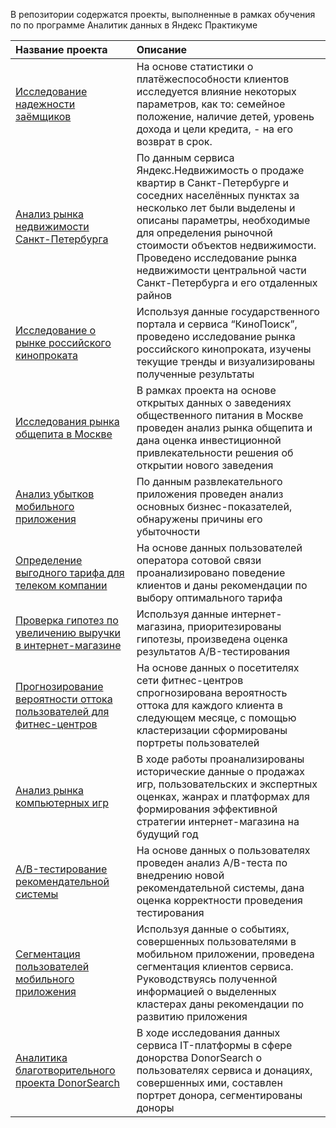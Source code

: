 В репозитории содержатся проекты, выполненные в рамках обучения по по программе Аналитик данных в Яндекс Практикуме

Название проекта | Описание
:-------------- |:--------
[Исследование надежности заёмщиков](https://github.com/KarinaMarchenko/Yandex_Practikum_Projects/tree/main/01_borrower_reliability_analysis) | На основе статистики о платёжеспособности клиентов исследуется влияние некоторых параметров, как то: семейное положение, наличие детей, уровень дохода и цели кредита, - на его возврат в срок.
[Анализ рынка недвижимости Санкт-Петербурга](https://github.com/KarinaMarchenko/Yandex_Practikum_Projects/tree/main/02_real_estate_analysis) | По данным сервиса Яндекс.Недвижимость о продаже квартир в Санкт-Петербурге и соседних населённых пунктах за несколько лет были выделены и описаны параметры, необходимые для определения рыночной стоимости объектов недвижимости. Проведено исследование рынка недвижимости центральной части Санкт-Петербурга и его отдаленных райнов
[Исследование о рынке российского кинопроката](https://github.com/KarinaMarchenko/Yandex_Practikum_Projects/tree/main/03_film_distribution_analysis) | Используя данные государственного портала и сервиса “КиноПоиск”, проведено исследование рынка российского кинопроката, изучены текущие тренды и визуализированы полученные результаты
[Исследования рынка общепита в Москве](https://github.com/KarinaMarchenko/Yandex_Practikum_Projects/tree/main/04_catering_locations_analysis) | В рамках проекта на основе открытых данных о заведениях общественного питания в Москве проведен анализ рынка общепита и дана оценка инвестиционной привлекательности решения об открытии нового заведения 
[Анализ убытков мобильного приложения](https://github.com/KarinaMarchenko/Yandex_Practikum_Projects/tree/main/05_mobile_application_analysis) | По данным развлекательного приложения проведен анализ основных бизнес-показателей, обнаружены причины его убыточности 
[Определение выгодного тарифа для телеком компании](https://github.com/KarinaMarchenko/Yandex_Practikum_Projects/tree/main/06_mobile_tariff_analysis) | На основе данных пользователей оператора сотовой связи проанализировано поведение клиентов и даны рекомендации по выбору оптимального тарифа
[Проверка гипотез по увеличению выручки в интернет-магазине](https://github.com/KarinaMarchenko/Yandex_Practikum_Projects/tree/main/07_AB_test) | Используя данные интернет-магазина, приоритезированы гипотезы, произведена оценка результатов A/B-тестирования
[Прогнозирование вероятности оттока пользователей для фитнес-центров](https://github.com/KarinaMarchenko/Yandex_Practikum_Projects/tree/main/08_fitness_center_churn) | На основе данных о посетителях сети фитнес-центров спрогнозирована вероятность оттока для каждого клиента в следующем месяце, с помощью кластеризации сформированы портреты пользователей
[Анализ рынка компьютерных игр](https://github.com/KarinaMarchenko/Yandex_Practikum_Projects/tree/main/09_computer_games_market_analysis) | В ходе работы проанализированы исторические данные о продажах игр, пользовательских и экспертных оценках, жанрах и платформах для формирования эффективной стратегии интернет-магазина на будущий год
[A/B-тестирование рекомендательной системы](https://github.com/KarinaMarchenko/Yandex_Practikum_Projects/tree/main/10_AB_testing_recommender_system) | На основе данных о пользователях проведен анализ A/B-теста по внедрению новой рекомендательной системы, дана оценка корректности проведения тестирования
[Сегментация пользователей мобильного приложения](https://github.com/KarinaMarchenko/Yandex_Practikum_Projects/tree/main/11_app_user_segmentation) | Используя данные о событиях, совершенных пользователями в мобильном приложении, проведена сегментация клиентов сервиса. Руководствуясь полученной информацией о выделенных кластерах даны рекомендации по развитию приложения
[Аналитика благотворительного проекта DonorSearch](https://github.com/KarinaMarchenko/Yandex_Practikum_Projects/tree/main/12_DonorSearch_app_analysis) | В ходе исследования данных сервиса IT-платформы в сфере донорства DonorSearch о пользователях сервиса и донациях, совершенных ими, составлен портрет донора, сегментированы доноры
